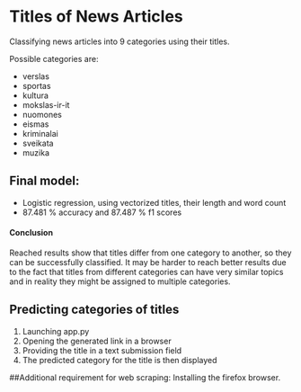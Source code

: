 # Titles of News Articles
Classifying news articles into 9 categories using their titles.

Possible categories are:
- verslas
- sportas
- kultura
- mokslas-ir-it
- nuomones
- eismas
- kriminalai
- sveikata
- muzika

## Final model:
- Logistic regression, using vectorized titles, their length and word count
- 87.481 % accuracy and 87.487 % f1 scores

#### Conclusion
Reached results show that titles differ from one category to another, so they can be successfully classified.
It may be harder to reach better results due to the fact that titles from different categories can have
very similar topics and in reality they might be assigned to multiple categories.

## Predicting categories of titles
1. Launching app.py
2. Opening the generated link in a browser
3. Providing the title in a text submission field
4. The predicted category for the title is then displayed

##Additional requirement for web scraping:
Installing the firefox browser.
